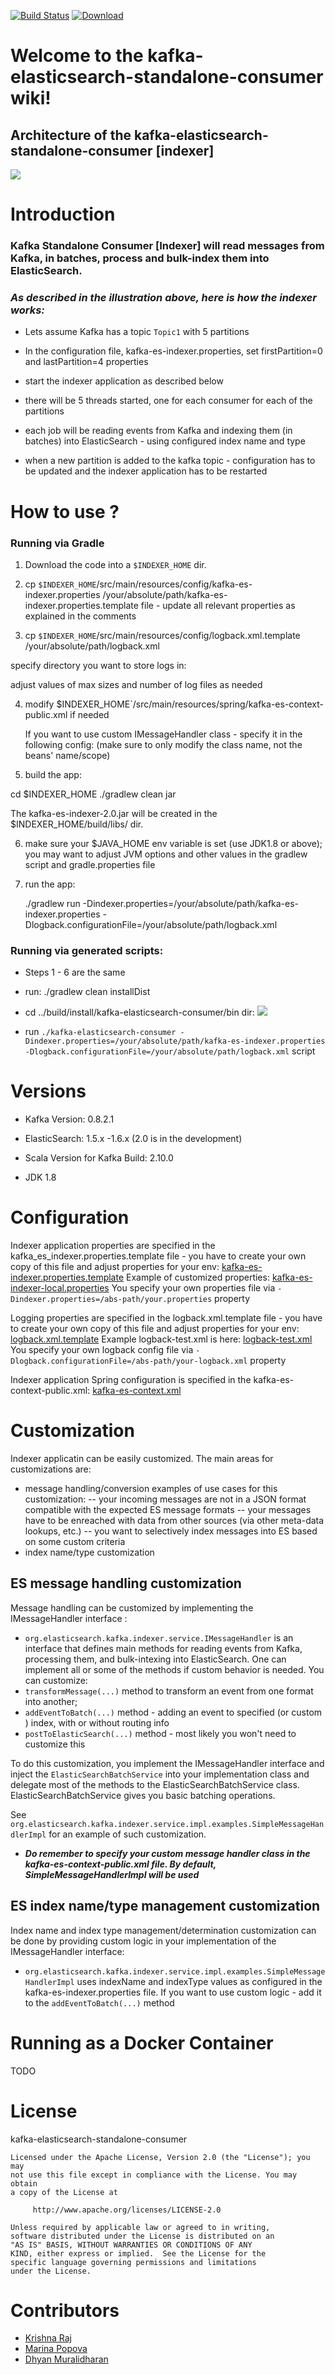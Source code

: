 [![Build Status](https://travis-ci.org/BigDataDevs/kafka-elasticsearch-consumer.svg?branch=master)](https://travis-ci.org/BigDataDevs/kafka-elasticsearch-consumer)
[ ![Download](https://api.bintray.com/packages/bigdatadevs/bigdatadevs-repo/kafka-elasticsearch-consumer/images/download.svg) ](https://bintray.com/bigdatadevs/bigdatadevs-repo/kafka-elasticsearch-consumer/_latestVersion)

# Welcome to the kafka-elasticsearch-standalone-consumer wiki!

## Architecture of the kafka-elasticsearch-standalone-consumer [indexer]

![](https://github.com/BigDataDevs/kafka-elasticsearch-consumer/tree/master/img/IndexerV2Design.jpg)


# Introduction

### **Kafka Standalone Consumer [Indexer] will read messages from Kafka, in batches, process and bulk-index them into ElasticSearch.**

### _As described in the illustration above, here is how the indexer works:_

* Lets assume Kafka has a topic `Topic1` with 5 partitions

* In the configuration file, kafka-es-indexer.properties, set firstPartition=0 and lastPartition=4 properties 

* start the indexer application as described below 

* there will be 5 threads started, one for each consumer for each of the partitions

* each job will be reading events from Kafka and indexing them (in batches) into ElasticSearch - using configured index name and type

* when a new partition is added to the kafka topic - configuration has to be updated and the indexer application has to be restarted


# How to use ? 

### Running via Gradle 

1. Download the code into a `$INDEXER_HOME` dir.

2. cp `$INDEXER_HOME`/src/main/resources/config/kafka-es-indexer.properties /your/absolute/path/kafka-es-indexer.properties.template file - update all relevant properties as explained in the comments

3. cp `$INDEXER_HOME`/src/main/resources/config/logback.xml.template /your/absolute/path/logback.xml

 specify directory you want to store logs in:
	<property name="LOG_DIR" value="/tmp"/>
	
 adjust values of max sizes and number of log files as needed

4. modify $INDEXER_HOME`/src/main/resources/spring/kafka-es-context-public.xml if needed

	If you want to use custom IMessageHandler class - specify it in the following config:
	(make sure to only modify the class name, not the beans' name/scope)
	
	 <bean id="messageHandler"
          class="org.elasticsearch.kafka.indexer.service.impl.examples.SimpleMessageHandlerImpl"
          scope="prototype"/>
	
		
5. build the app:

 cd $INDEXER_HOME
 ./gradlew clean jar
     	
 The kafka-es-indexer-2.0.jar will be created in the $INDEXER_HOME/build/libs/ dir.

6. make sure your $JAVA_HOME env variable is set (use JDK1.8 or above);
	you may want to adjust JVM options and other values in the gradlew script and gradle.properties file

7. run the app:

	./gradlew run -Dindexer.properties=/your/absolute/path/kafka-es-indexer.properties -Dlogback.configurationFile=/your/absolute/path/logback.xml
 
### Running via generated scripts:

* Steps 1 - 6 are the same
* run:  ./gradlew clean installDist

* cd ../build/install/kafka-elasticsearch-consumer/bin dir:
![](https://github.com/BigDataDevs/kafka-elasticsearch-consumer/tree/master/img/build-dir.png)

* run `./kafka-elasticsearch-consumer -Dindexer.properties=/your/absolute/path/kafka-es-indexer.properties -Dlogback.configurationFile=/your/absolute/path/logback.xml` script


# Versions

* Kafka Version: 0.8.2.1

* ElasticSearch: 1.5.x -1.6.x (2.0 is in the development)

* Scala Version for Kafka Build: 2.10.0

* JDK 1.8

# Configuration

Indexer application properties are specified in the kafka_es_indexer.properties.template file - you have to create your own copy of this file and adjust properties for your env:
[kafka-es-indexer.properties.template](https://github.com/BigDataDevs/kafka-elasticsearch-consumer/blob/master/src/main/resources/config/kafka-es-indexer.properties.template)
Example of customized properties:
[kafka-es-indexer-local.properties](https://github.com/BigDataDevs/kafka-elasticsearch-consumer/blob/master/src/test/resources/config/kafka-es-indexer-local.properties)
You specify your own properties file via `-Dindexer.properties=/abs-path/your.properties` property


Logging properties are specified in the logback.xml.template file - you have to create your own copy of this file and adjust properties for your env:
[logback.xml.template](https://github.com/BigDataDevs/kafka-elasticsearch-consumer/blob/master/src/main/resources/config/logback.xml.template)
Example logback-test.xml is here: 
[logback-test.xml](https://github.com/BigDataDevs/kafka-elasticsearch-consumer/blob/master/src/test/resources/config/logback-test.xml)
You specify your own logback config file via `-Dlogback.configurationFile=/abs-path/your-logback.xml` property  

Indexer application Spring configuration is specified in the kafka-es-context-public.xml:
[kafka-es-context.xml](https://github.com/BigDataDevs/kafka-elasticsearch-consumer/blob/master/src/main/resources/spring/kafka-es-context-public.xml)

# Customization

Indexer applicatin can be easily customized. The main areas for customizations are: 
* message handling/conversion
	examples of use cases for this customization:
	-- your incoming messages are not in a JSON format compatible with the expected ES message formats
	-- your messages have to be enreached with data from other sources (via other meta-data lookups, etc.)
	-- you want to selectively index messages into ES based on some custom criteria
* index name/type customization
	
## ES message handling customization 
Message handling can be customized by implementing the IMessageHandler interface :

* `org.elasticsearch.kafka.indexer.service.IMessageHandler` is an interface that defines main methods for reading events from Kafka, processing them, and bulk-intexing into ElasticSearch. One can implement all or some of the methods if custom behavior is needed. You can customize:
* `transformMessage(...)` method to transform an event from one format into another;
* `addEventToBatch(...)` method - adding an event to specified (or custom ) index, with or without routing info
* `postToElasticSearch(...)` method - most likely you won't need to customize this

To do this customization,  you implement the IMessageHandler interface and inject the `ElasticSearchBatchService` into your implementation class and delegate most of the methods to the ElasticSearchBatchService class. ElasticSearchBatchService gives you basic batching operations.

See `org.elasticsearch.kafka.indexer.service.impl.examples.SimpleMessageHandlerImpl` for an example of such customization. 

* _**Do remember to specify your custom message handler class in the kafka-es-context-public.xml file. By default, SimpleMessageHandlerImpl will be used**_

## ES index name/type management customization 
Index name and index type management/determination customization can be done by providing custom logic in your implementation of the IMessageHandler interface:

* `org.elasticsearch.kafka.indexer.service.impl.examples.SimpleMessageHandlerImpl`  uses  indexName and indexType values as configured in the kafka-es-indexer.properties file. If you want to use custom logic - add it to the `addEventToBatch(...)` method

# Running as a Docker Container

TODO

# License

kafka-elasticsearch-standalone-consumer

	Licensed under the Apache License, Version 2.0 (the "License"); you may
	not use this file except in compliance with the License. You may obtain
	a copy of the License at

	     http://www.apache.org/licenses/LICENSE-2.0

	Unless required by applicable law or agreed to in writing,
	software distributed under the License is distributed on an
	"AS IS" BASIS, WITHOUT WARRANTIES OR CONDITIONS OF ANY
	KIND, either express or implied.  See the License for the
	specific language governing permissions and limitations
	under the License.

# Contributors

 - [Krishna Raj](https://github.com/reachkrishnaraj)
 - [Marina Popova](https://github.com/ppine7)
 - [Dhyan Muralidharan](https://github.com/dhyan-yottaa)
